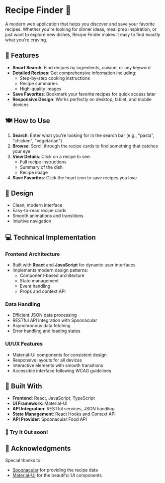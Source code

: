 # Recipe Finder 🍳

A modern web application that helps you discover and save your favorite recipes. Whether you're looking for dinner ideas, meal prep inspiration, or just want to explore new dishes, Recipe Finder makes it easy to find exactly what you're craving.

## 🌟 Features

- **Smart Search**: Find recipes by ingredients, cuisine, or any keyword
- **Detailed Recipes**: Get comprehensive information including:
  - Step-by-step cooking instructions
  - Recipe summaries
  - High-quality images
- **Save Favorites**: Bookmark your favorite recipes for quick access later
- **Responsive Design**: Works perfectly on desktop, tablet, and mobile devices

## 🍽️ How to Use

1. **Search**: Enter what you're looking for in the search bar (e.g., "pasta", "chicken", "vegetarian")
2. **Browse**: Scroll through the recipe cards to find something that catches your eye
3. **View Details**: Click on a recipe to see:
   - Full recipe instructions
   - Summary of the dish
   - Recipe image
4. **Save Favorites**: Click the heart icon to save recipes you love

## 🎨 Design

- Clean, modern interface
- Easy-to-read recipe cards
- Smooth animations and transitions
- Intuitive navigation

## 💻 Technical Implementation

### Frontend Architecture
- Built with **React** and **JavaScript** for dynamic user interfaces
- Implements modern design patterns:
  - Component-based architecture
  - State management
  - Event handling
  - Props and context API

### Data Handling
- Efficient JSON data processing
- RESTful API integration with Spoonacular
- Asynchronous data fetching
- Error handling and loading states

### UI/UX Features
- Material-UI components for consistent design
- Responsive layouts for all devices
- Interactive elements with smooth transitions
- Accessible interface following WCAG guidelines

## 🔧 Built With

- **Frontend**: React, JavaScript, TypeScript
- **UI Framework**: Material-UI
- **API Integration**: RESTful services, JSON handling
- **State Management**: React Hooks and Context API
- **API Provider**: Spoonacular Food API

### 📱 Try It Out soon!
## 🙏 Acknowledgments

Special thanks to:
- [Spoonacular](https://spoonacular.com/food-api) for providing the recipe data
- [Material-UI](https://mui.com/) for the beautiful UI components 
